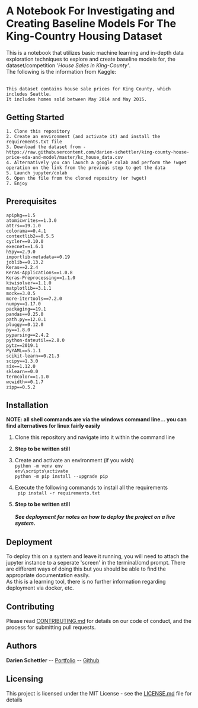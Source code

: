 # A Notebook For Investigating and Creating Baseline Models For The King-Country Housing Dataset

This is a  notebook that utilizes basic machine learning and in-depth data exploration techniques to explore and create baseline models for, the dataset/competition *'House Sales in King-County'*. <br>The following is the information from Kaggle:<br><br>

```
This dataset contains house sale prices for King County, which includes Seattle. 
It includes homes sold between May 2014 and May 2015.
```

## Getting Started

```
1. Clone this repository
2. Create an environment (and activate it) and install the requirements.txt file
3. Download the dataset from - https://raw.githubusercontent.com/darien-schettler/king-county-house-price-eda-and-model/master/kc_house_data.csv
4. Alternatively you can launch a google colab and perform the !wget operation on the link from the previous step to get the data
5. Launch jupyter/colab
6. Open the file from the cloned repositry (or !wget)
7. Enjoy
```

## Prerequisites

```
apipkg==1.5
atomicwrites==1.3.0
attrs==19.1.0
colorama==0.4.1
contextlib2==0.5.5
cycler==0.10.0
execnet==1.6.1
h5py==2.9.0
importlib-metadata==0.19
joblib==0.13.2
Keras==2.2.4
Keras-Applications==1.0.8
Keras-Preprocessing==1.1.0
kiwisolver==1.1.0
matplotlib==3.1.1
mock==3.0.5
more-itertools==7.2.0
numpy==1.17.0
packaging==19.1
pandas==0.25.0
path.py==12.0.1
pluggy==0.12.0
py==1.8.0
pyparsing==2.4.2
python-dateutil==2.8.0
pytz==2019.1
PyYAML==5.1.1
scikit-learn==0.21.3
scipy==1.3.0
six==1.12.0
sklearn==0.0
termcolor==1.1.0
wcwidth==0.1.7
zipp==0.5.2
```

## Installation
**NOTE: all shell commands are via the windows command line... you can find alternatives for linux fairly easily**

1. Clone this repository and navigate into it within the command line

2. **Step to be written still**

3. Create and activate an environment (if you wish)<br>
` python -m venv env `<br>
` env\scripts\activate `<br>
` python -m pip install --upgrade pip `<br>

4. Execute the following commands to install all the requirements<br>
` pip install -r requirements.txt`<br>

5. **Step to be written still** <br><br>
***See deployment for notes on how to deploy the project on a live system.***

## Deployment

To deploy this on a system and leave it running, you will need to attach the jupyter instance to a seperate 'screen' in the terminal/cmd prompt. There are different ways of doing this but you should be able to find the appropriate documentation easily. <br>
As this is a learning tool, there is no further information regarding deployment via docker, etc.

## Contributing

Please read [CONTRIBUTING.md](CONTRIBUTING.md) for details on our code of conduct, and the process for submitting pull requests.

## Authors

**Darien Schettler** -- [Portfolio](http://darienschettler.ca/) -- [Github](https://github.com/darien-schettler)


## Licensing

This project is licensed under the MIT License - see the [LICENSE.md](LICENSE.md) file for details
